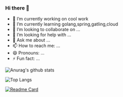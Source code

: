 ### Hi there 👋


- 🔭 I’m currently working on cool work
- 🌱 I’m currently learning golang,spring,gatling,cloud
- 👯 I’m looking to collaborate on ...
- 🤔 I’m looking for help with ...
- 💬 Ask me about ...
- 📫 How to reach me: ...
- 😄 Pronouns: ...
- ⚡ Fun fact: ...

![Anurag's github stats](https://github-readme-stats.vercel.app/api?username=moyu6027&show_icons=true?theme=vue)

![Top Langs](https://github-readme-stats.vercel.app/api/top-langs/?username=moyu6027&layout=compact)

[![Readme Card](https://github-readme-stats.vercel.app/api/pin/?username=moyu6027&repo=jenkinstest)](https://github.com/moyu6027/jenkinstest)
